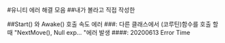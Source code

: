 #유니티 에러 해결 모음
##내가 볼라고 직접 작성한



##Start() 와 Awake() 호출 속도 에러
###: 다른 클래스에서 (코루틴)함수를 호출 할 때 "NextMove(), Null exp... "에러 발생
####: 20200613 Error Time


